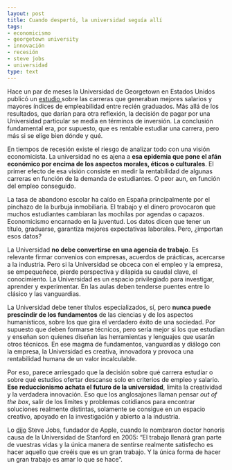 ```yaml
---
layout: post
title: Cuando despertó, la universidad seguía allí
tags:
- economicismo
- georgetown university
- innovación
- recesión
- steve jobs
- universidad
type: text
---
```

Hace un par de meses la Universidad de Georgetown en Estados Unidos publicó un [estudio ](http://cew.georgetown.edu/unemployment/ "Hard Times")sobre las carreras que generaban mejores salarios y mayores índices de empleabilidad entre recién graduados. Más allá de los resultados, que darían para otra reflexión, la decisión de pagar por una Universidad particular se medía en términos de inversión. La conclusión fundamental era, por supuesto, que es rentable estudiar una carrera, pero más si se elige bien dónde y qué.

En tiempos de recesión existe el riesgo de analizar todo con una visión economicista. La universidad no es ajena a **esa epidemia que pone el afán económico por encima de los aspectos morales, éticos o culturales**. El primer efecto de esa visión consiste en medir la rentabilidad de algunas carreras en función de la demanda de estudiantes. O peor aun, en función del empleo conseguido. 

La tasa de abandono escolar ha caído en España principalmente por el pinchazo de la burbuja inmobiliaria. El trabajo y el dinero provocaron que muchos estudiantes cambiaran las mochilas por agendas o capazos. Economicismo encarnado en la juventud. Los datos dicen que tener un título, graduarse, garantiza mejores expectativas laborales. Pero, ¿importan esos datos? 

La Universidad **no debe convertirse en una agencia de trabajo**. Es relevante firmar convenios con empresas, acuerdos de prácticas, acercarse a la industria. Pero si la Universidad se obceca con el empleo y la empresa, se empequeñece, pierde perspectiva y dilapida su caudal clave, el conocimiento. La Universidad es un espacio privilegiado para investigar, aprender y experimentar. En las aulas deben tenderse puentes entre lo clásico y las vanguardias. 

La Universidad debe tener títulos especializados, sí, pero **nunca puede prescindir de los fundamentos** de las ciencias y de los aspectos humanísticos, sobre los que gira el verdadero éxito de una sociedad. Por supuesto que deben formarse técnicos, pero sería mejor si los que estudian y enseñan son quienes diseñan las herramientas y lenguajes que usarán otros técnicos. En ese magma de fundamentos, vanguardias y diálogo con la empresa, la Universidad es creativa, innovadora y provoca una rentabilidad humana de un valor incalculable. 

Por eso, parece arriesgado que la decisión sobre qué carrera estudiar o sobre qué estudios ofertar descanse solo en criterios de empleo y salario. **Ese reduccionismo achata el futuro de la universidad**, limita la creatividad y la verdadera innovación. Eso que los anglosajones llaman pensar _out of the box_, salir de los límites y problemas cotidianos para encontrar soluciones realmente distintas, solamente se consigue en un espacio creativo, apoyado en la investigación y abierto a la industria. 

Lo [dijo](http://tecnologia.elpais.com/tecnologia/2011/10/06/actualidad/1317891665_850215.html "Discurso traducido en El País") Steve Jobs, fundador de Apple, cuando le nombraron doctor honoris causa de la Universidad de Stanford en 2005: &#8220;El trabajo llenará gran parte de vuestras vidas y la única manera de sentirse realmente satisfecho es hacer aquello que creéis que es un gran trabajo. Y la única forma de hacer un gran trabajo es amar lo que se hace&#8221;. 